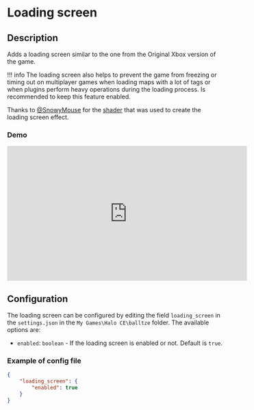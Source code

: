 # Loading screen 

## Description

Adds a loading screen similar to the one from the Original Xbox version of the game.

!!! info
    The loading screen also helps to prevent the game from freezing or timing out on multiplayer
    games when loading maps with a lot of tags or when plugins perform heavy operations during the 
    loading process. Is recommended to keep this feature enabled.

Thanks to [@SnowyMouse](https://github.com/SnowyMouse) for the [shader](https://gist.github.com/SnowyMouse/eb7558d2e036e4becbc764501d99a703) that was used to create the loading screen effect.

### Demo

<iframe width="560" height="315" src="https://www.youtube.com/embed/r3idye9d1vM?si=NTWQcZq6NYkqrgDA" title="YouTube video player" frameborder="0" allow="accelerometer; autoplay; clipboard-write; encrypted-media; gyroscope; picture-in-picture; web-share" referrerpolicy="strict-origin-when-cross-origin" allowfullscreen></iframe>

## Configuration

The loading screen can be configured by editing the field `loading_screen` in the `settings.json`
in the `My Games\Halo CE\balltze` folder. The available options are:

- `enabled`: `boolean` - If the loading screen is enabled or not. Default is `true`.

### Example of config file

```json title="My Games\Halo CE\balltze\config\settings.json"
{
    "loading_screen": {
        "enabled": true
    }
}
```
